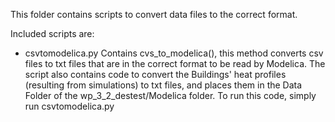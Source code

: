 This folder contains scripts to convert data files to the correct 
format.

Included scripts are:
* csvtomodelica.py
	Contains cvs_to_modelica(), this method converts csv 
	files to txt files that are in the correct format to 
	be read by Modelica. The script also contains code to 
	convert the Buildings' heat profiles (resulting from 
	simulations) to txt files, and places them in the Data 
	Folder of the wp_3_2_destest/Modelica folder.
	To run this code, simply run csvtomodelica.py 
